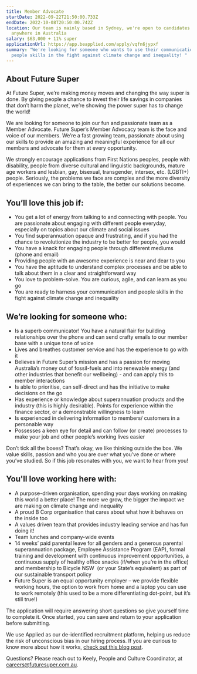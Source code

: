 ```yaml
---
title: Member Advocate
startDate: 2022-09-22T21:50:00.733Z
endDate: 2022-10-08T20:50:00.742Z
location: Our team is mainly based in Sydney, we're open to candidates from
  anywhere in Australia
salary: $63,000 + 11% super
applicationUrl: https://app.beapplied.com/apply/vqfn6jypxf
summary: "We're looking for someone who wants to use their communication and
  people skills in the fight against climate change and inequality! "
---
```


## About Future Super

At Future Super, we’re making money moves and changing the way super is done. By giving people a chance to invest their life savings in companies that don’t harm the planet, we’re showing the power super has to change the world!

We are looking for someone to join our fun and passionate team as a Member Advocate. Future Super’s Member Advocacy team is the face and voice of our members. We’re a fast growing team, passionate about using our skills to provide an amazing and meaningful experience for all our members and advocate for them at every opportunity.

We strongly encourage applications from First Nations peoples, people with disability, people from diverse cultural and linguistic backgrounds, mature age workers and lesbian, gay, bisexual, transgender, intersex, etc. (LGBTI+) people. Seriously, the problems we face are complex and the more diversity of experiences we can bring to the table, the better our solutions become.

## You’ll love this job if:

- You get a lot of energy from talking to and connecting with people. You are passionate about engaging with different people everyday, especially on topics about our climate and social issues
- You find superannuation opaque and frustrating, and if you had the chance to revolutionize the industry to be better for people, you would
- You have a knack for engaging people through different mediums (phone and email)
- Providing people with an awesome experience is near and dear to you
- You have the aptitude to understand complex processes and be able to talk about them in a clear and straightforward way
- You love to problem-solve. You are curious, agile, and can learn as you go
- You are ready to harness your communication and people skills in the fight against climate change and inequality

## We’re looking for someone who:

- Is a superb communicator! You have a natural flair for building relationships over the phone and can send crafty emails to our member base with a unique tone of voice
- Lives and breathes customer service and has the experience to go with it
- Believes in Future Super’s mission and has a passion for moving Australia’s money out of fossil-fuels and into renewable energy (and other industries that benefit our wellbeing) - and can apply this to member interactions
- Is able to prioritise, can self-direct and has the initiative to make decisions on the go
- Has experience or knowledge about superannuation products and the industry (this is highly desirable). Points for experience within the finance sector, or a demonstrable willingness to learn
- Is experienced in delivering information to members/ customers in a personable way
- Possesses a keen eye for detail and can follow (or create) processes to make your job and other people’s working lives easier

Don’t tick all the boxes? That’s okay, we like thinking outside the box. We value skills, passion and who you are over what you’ve done or where you’ve studied. So if this job resonates with you, we want to hear from you!

## You'll love working here with:

- A purpose-driven organisation, spending your days working on making this world a better place! The more we grow, the bigger the impact we are making on climate change and inequality
- A proud B Corp organisation that cares about what how it behaves on the inside too
- A values driven team that provides industry leading service and has fun doing it!
- Team lunches and company-wide events
- 14 weeks’ paid parental leave for all genders and a generous parental superannuation package, Employee Assistance Program (EAP), formal training and development with continuous improvement opportunities, a continuous supply of healthy office snacks (if/when you’re in the office) and membership to Bicycle NSW  (or your State’s equivalent) as part of our sustainable transport policy
- Future Super is an equal opportunity employer – we provide flexible working hours, the option to work from home and a laptop you can use to work remotely (this used to be a more differentiating dot-point, but it’s still true!)

The application will require answering short questions so give yourself time to complete it. Once started, you can save and return to your application before submitting.

We use Applied as our de-identified recruitment platform, helping us reduce the risk of unconscious bias in our hiring process. If you are curious to know more about how it works, [check out this blog post](https://www.linkedin.com/pulse/how-de-identified-recruitment-improving-diversity-our-veronica/?trackingId=0MnwcX%2BBRQSOTl0oogaIbA%3D%3D).

Questions? Please reach out to Keely, People and Culture Coordinator, at careers@futuresuper.com.au.

